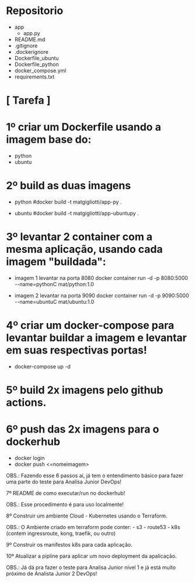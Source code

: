 # Repositorio

- app
  - app.py
- README.md
- .gitignore
- .dockerignore
- Dockerfile_ubuntu
- Dockerfile_python
- docker_compose.yml
- requirements.txt

# [ Tarefa ]

# 1º criar um Dockerfile usando a imagem base do:

- python
- ubuntu

# 2º build as duas imagens

- python
  #docker build -t matgigliotti/app-py .

- ubuntu
  #docker build -t matgigliotti/app-ubuntupy .

# 3º levantar 2 container com a mesma aplicação, usando cada imagem "buildada":

- imagem 1 levantar na porta 8080
  docker container run -d -p 8080:5000 --name=pythonC mat/python:1.0

- imagem 2 levantar na porta 9090
  docker container run -d -p 9090:5000 --name=ubuntuC mat/ubuntu:1.0

# 4º criar um docker-compose para levantar buildar a imagem e levantar em suas respectivas portas!

- docker-compose up -d

# 5º build 2x imagens pelo github actions.

# 6º push das 2x imagens para o dockerhub

- docker login
- docker push <=nomeimagem>

OBS.: Fazendo esse 6 passos aí, já tem o entendimento básico para fazer uma parte do teste para Analisa Junior DevOps!

7º README de como executar/run no dockerhub!

OBS.: Esse procedimento é para uso localmente!

8º Construir um ambiente Cloud - Kubernetes usando o Terraform.

OBS.: O Ambiente criado em terraform pode conter: - s3 - route53 - k8s (contem ingressroute, kong, traefik, ou outro)

9º Construir os manifestos k8s para cada aplicação.

10º Atualizar a pipline para aplicar um novo deployment da apalicação.

OBS.: Já dá pra fazer o teste para Analisa Junior nível 1 e já está muito próximo de Analista Junior 2 DevOps!
